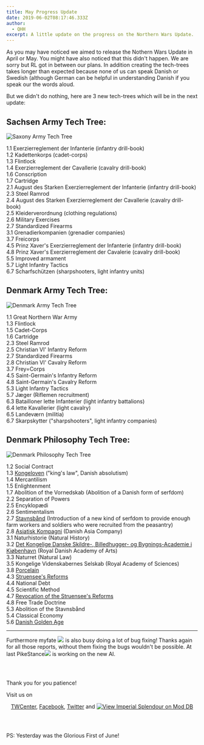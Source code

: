 ```yaml
---
title: May Progress Update
date: 2019-06-02T08:17:46.333Z
author:
  - QHH
excerpt: A little update on the progress on the Northern Wars Update.
---
```

As you may have noticed we aimed to release the Nothern Wars Update in April or May. You might have also noticed that this didn't happen. We are sorry but RL got in between our plans. In addition creating the tech-trees takes longer than expected because none of us can speak Danish or Swedish (although German can be helpful in understanding Danish if you speak our the words aloud.
 
But we didn't do nothing, here are 3 new tech-trees which will be in the next update:

## Sachsen Army Tech Tree:

![Saxony Army Tech Tree](https://media.moddb.com/images/members/3/2784/2783391/profile/Saxony_Army_Techtree.png)

1.1 Exerzierreglement der Infanterie (infantry drill-book)  
1.2 Kadettenkorps (cadet-corps)  
1.3 Flintlock  
1.4 Exerzierreglement der Cavallerie (cavalry drill-book)  
1.6 Conscription  
1.7 Cartridge  
2.1 August des Starken Exerzierreglement der Infanterie (infantry drill-book)  
2.3 Steel Ramrod  
2.4 August des Starken Exerzierreglement der Cavallerie (cavalry drill-book)  
2.5 Kleiderverordnung (clothing regulations)  
2.6 Military Exercises  
2.7 Standardized Firearms  
3.1 Grenadierkompanien (grenadier companies)  
3.7 Freicorps  
4.5 Prinz Xaver's Exerzierreglement der Infanterie (infantry drill-book)  
4.8 Prinz Xaver's Exerzierreglement der Cavalerie (cavalry drill-book)  
5.5 Improved armament  
5.7 Light Infantry Tactics  
6.7 Scharfschützen (sharpshooters, light infantry units)
 
## Denmark Army Tech Tree:

![Denmark Army Tech Tree](https://media.moddb.com/images/members/3/2784/2783391/profile/Denmark_Army_Techtree.png)

1.1 Great Northern War Army  
1.3 Flintlock  
1.5 Cadet-Corps  
1.6 Cartridge  
2.3 Steel Ramrod  
2.5 Christian VI' Infantry Reform  
2.7 Standardized Firearms  
2.8 Christian VI' Cavalry Reform  
3.7 Frey=Corps  
4.5 Saint-Germain's Infantry Reform  
4.8 Saint-Germain's Cavalry Reform  
5.3 Light Infantry Tactics  
5.7 J&aelig;ger (Riflemen recruitment)  
6.3 Batailloner lette Infanterier (light infantry battalions)  
6.4 lette Kavallerier (light cavalry)  
6.5 Landev&aelig;rn (militia)  
6.7 Skarpskytter ("sharpshooters", light infantry companies)  
 
## Denmark Philosophy Tech Tree:

![Denmark Philosophy Tech Tree](https://media.moddb.com/images/members/3/2784/2783391/profile/Denmark_Philo_Techtree.png)

1.2 Social Contract  
1.3 [Kongeloven](https://da.wikipedia.org/wiki/Kongeloven) ("king's law", Danish absolutism)  
1.4 Mercantilism  
1.5 Enlightenment  
1.7 Abolition of the Vornedskab (Abolition of a Danish form of serfdom)  
2.2 Separation of Powers  
2.5 Encyklop&aelig;di  
2.6 Sentimentalism  
2.7 [Stavnsb&aring;nd](https://en.wikipedia.org/wiki/Stavnsb%C3%A5nd) (Introduction of a new kind of serfdom to provide enough farm workers and soldiers who were recruited from the peasantry)  
2.8 [Asiatisk Kompagni](https://en.wikipedia.org/wiki/Danish_Asia_Company) (Danish Asia Company)  
3.1 Naturhistorie (Natural History)  
3.2 [Det Kongelige Danske Skildre-, Billedhugger- og Bygnings-Academie i Ki&oslash;benhavn](https://en.wikipedia.org/wiki/Royal_Danish_Academy_of_Fine_Arts) (Royal Danish Academy of Arts)  
3.3 Naturret (Natural Law)  
3.5 Kongelige Videnskabernes Selskab (Royal Academy of Sciences)  
3.8 [Porcelain](https://en.wikipedia.org/wiki/Royal_Copenhagen)  
4.3 [Struensee's Reforms](https://en.wikipedia.org/wiki/Johann_Friedrich_Struensee#In_control_of_the_government)  
4.4 National Debt  
4.5 Scientific Method  
4.7 [Revocation of the Struensee's Reforms](https://en.wikipedia.org/wiki/Ove_H%C3%B8egh-Guldberg)  
4.8 Free Trade Doctrine  
5.3 Abolition of the Stavnsb&aring;nd  
5.4 Classical Economy  
5.6 [Danish Golden Age](https://en.wikipedia.org/wiki/Danish_Golden_Age)

---

Furthermore myfate [![](https://i.imgur.com/gPHOpAy.jpg)](https://www.twcenter.net/forums/reputation.php?do=addreputation&amp;p=15718965) is also busy doing a lot of bug fixing! Thanks again for all those reports, without them fixing the bugs wouldn't be possible. At last PikeStance[![](https://i.imgur.com/gPHOpAy.jpg)](https://www.twcenter.net/forums/reputation.php?do=addreputation&amp;p=13762448) is working on the new AI.

### &nbsp;

Thank you for you patience!

Visit us on 

<center>

[TWCenter](http://www.twcenter.net/forums/forumdisplay.php?1138-Imperial-Splendour), [Facebook](https://www.facebook.com/imperialsplendour/), [Twitter](https://twitter.com/SplendourTeam) and [![View Imperial Splendour on Mod DB](https://button.moddb.com/popularity/medium/mods/20800.png)](https://www.moddb.com/mods/imperial-splendour)

</center>

### &nbsp;

PS: Yesterday was the [](https://en.wikipedia.org/wiki/Glorious_First_of_June)Glorious First of June!</a></p>